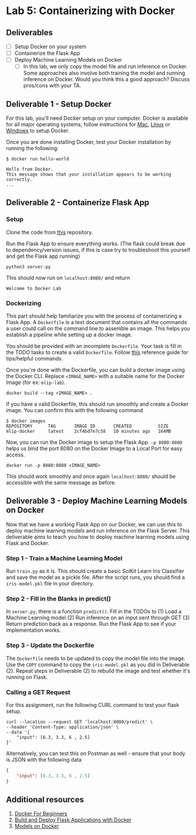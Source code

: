 # Lab 5: Containerizing with Docker
<TODO>

## Deliverables
- [ ] Setup Docker on your system
- [ ] Containerize the Flask App
- [ ] Deploy Machine Learning Models on Docker
    - [ ] In this lab, we only copy the model file and run inference on Docker. Some approaches also involve both training the model and running inference on Docker. Would you think this a good approach? Discuss pros/cons with your TA.

## Deliverable 1 - Setup Docker

For this lab, you'll need Docker setup on your computer. Docker is available for all major operating systems, follow instructions for [Mac](https://docs.docker.com/desktop/install/mac-install/), [Linux](https://docs.docker.com/engine/install/ubuntu/) or [Windows](https://docs.docker.com/desktop/install/windows-install/) to setup Docker.

Once you are done installing Docker, test your Docker installation by running the following:
```
$ docker run hello-world

Hello from Docker.
This message shows that your installation appears to be working correctly.
...
```
## Deliverable 2 - Containerize Flask App

### Setup

Clone the code from [this](https://github.com/eshetty/mlip-docker-lab) repository.

Run the Flask App to ensure everything works. (The flask could break due to dependency/version issues, if this is case try to troubleshoot this yourself and get the Flask app running)

```
python3 server.py
```

This should now run on `localhost:8080/` and return
```
Welcome to Docker Lab
```

### Dockerizing

This part should help familiarize you with the process of containerizing a Flask App. A `Dockerfile` is a text document that contains all the commands a user could call on the command line to assemble an image. This helps you establish a pipeline while setting up a docker image. 

You should be provided with an incomplete `Dockerfile`. Your task is fill in the TODO tasks to create a valid `Dockerfile`. Follow [this](https://docs.docker.com/engine/reference/builder/) reference guide for tips/helpful commands.

Once you're done with the Dockerfile, you can build a docker image using the Docker CLI. Replace `<IMAGE_NAME>` with a suitable name for the Docker Image (for ex: `mlip-lab`).
```
docker build --tag <IMAGE_NAME> .
```

If you have a valid Dockerfile, this should run smoothly and create a Docker image. You can confirm this with the following command
```
$ docker images
REPOSITORY      TAG       IMAGE ID       CREATED          SIZE
mlip-docker     latest    2cf4bd7e7c58   10 minutes ago   164MB
```

Now,  you can run the Docker image to setup the Flask App. `-p 8080:8080` helps us bind the port 8080 on the Docker Image to a Local Port for easy access.
```
docker run -p 8080:8080 <IMAGE_NAME>   
```

This should work smoothly and once again `localhost:8080/` should be accessible with the same message as before.


## Deliverable 3 - Deploy Machine Learning Models on Docker 

Now that we have a working Flask App on our Docker, we can use this to deploy machine learning models and run inference on the Flask Server. This deliverable aims to teach you how to deploy machine learning models using Flask and Docker.

### Step 1 - Train a Machine Learning Model
Run `train.py` as it is. This should create a basic SciKit Learn Iris Classifier and save the model as a pickle file. After the script runs, you should find a `iris-model.pkl` file in your directory.

### Step 2 - Fill in the Blanks in predict()
In `server.py`, there is a function `predict()`. Fill in the TODOs to (1) Load a Machine Learning model (2) Run inference on an input sent through GET (3) Return prediction back as a response. Run the Flask App to see if your implementation works.

### Step 3 - Update the Dockerfile
The `Dockerfile` needs to be updated to copy the model file into the image. Use the `COPY` command to copy the `iris-model.pkl` as you did in Deliverable (2). Repeat steps in Deliverable (2) to rebuild the image and test whether it's running on Flask.

### Calling a GET Request
For this assignment, run the following CURL command to test your flask setup.

```
curl --location --request GET 'localhost:8080/predict' \
--header 'Content-Type: application/json' \
--data '{
    "input": [6.3, 3.3, 6 , 2.5]
}'
```
Alternatively, you can test this on Postman as well - ensure that your body is JSON with the following data
```json
{
    "input": [6.3, 3.3, 6 , 2.5]
}
```

## Additional resources 
1. [Docker For Beginners](https://docker-curriculum.com/)
2. [Build and Deploy Flask Applications with Docker](https://www.digitalocean.com/community/tutorials/how-to-build-and-deploy-a-flask-application-using-docker-on-ubuntu-20-04)
3. [Models on Docker](https://towardsdatascience.com/build-and-run-a-docker-container-for-your-machine-learning-model-60209c2d7a7f)

